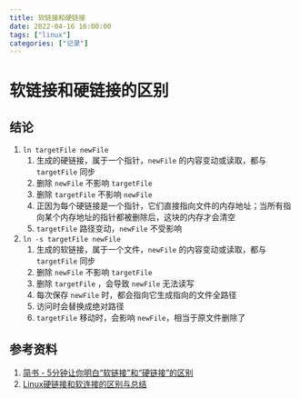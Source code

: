 ```yaml
---
title: 软链接和硬链接
date: 2022-04-16 16:00:00
tags: ["linux"]
categories: ["记录"]
---
```


# 软链接和硬链接的区别

## 结论

1. `ln targetFile newFile`
   1. 生成的硬链接，属于一个指针，`newFile` 的内容变动或读取，都与 `targetFile` 同步
   2. 删除 `newFile` 不影响 `targetFile`
   3. 删除 `targetFile` 不影响 `newFile`
   4. 正因为每个硬链接是一个指针，它们直接指向文件的内存地址；当所有指向某个内存地址的指针都被删除后，这块的内存才会清空
   5. `targetFile` 路径变动，`newFile` 不受影响
2. `ln -s targetFile newFile`
   1. 生成的软链接，属于一个文件，`newFile` 的内容变动或读取，都与 `targetFile` 同步
   2. 删除 `newFile` 不影响 `targetFile`
   3. 删除 `targetFile` ，会导致 `newFile` 无法读写
   4. 每次保存 `newFile` 时，都会指向它生成指向的文件全路径
   5. 访问时会替换成绝对路径
   6. `targetFile` 移动时，会影响 `newFile`，相当于原文件删除了



## 参考资料

1. [简书 - 5分钟让你明白“软链接”和“硬链接”的区别](https://www.jianshu.com/p/dde6a01c4094)
2. [Linux硬链接和软连接的区别与总结](https://xzchsia.github.io/2020/03/05/linux-hard-soft-link/#:~:text=%E7%A1%AC%E9%93%BE%E6%8E%A5%E5%92%8C%E8%BD%AF%E9%93%BE%E6%8E%A5%E7%9A%84%E5%8C%BA%E5%88%AB&text=%E5%AE%9E%E9%99%85%E4%B8%8A%EF%BC%8C%E7%A1%AC%E9%93%BE%E6%8E%A5%E5%92%8C,%E7%9A%84%E6%96%87%E4%BB%B6%E5%88%9B%E5%BB%BA%E8%BD%AF%E8%BF%9E%E6%8E%A5%E3%80%82)